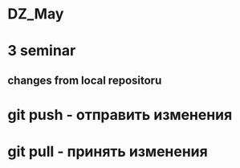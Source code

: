 # DZ_May
# 3 seminar
## changes from local repositoru
# git push - отправить изменения
# git pull - принять изменения
